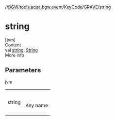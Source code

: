 //[BGW](../../../../index.md)/[tools.aqua.bgw.event](../../index.md)/[KeyCode](../index.md)/[GRAVE](index.md)/[string](string.md)



# string  
[jvm]  
Content  
val [string](string.md): [String](https://kotlinlang.org/api/latest/jvm/stdlib/kotlin/-string/index.html)  
More info  


## Parameters  
  
jvm  
  
| | |
|---|---|
| <a name="tools.aqua.bgw.event/KeyCode.GRAVE/string/#/PointingToDeclaration/"></a>string| <a name="tools.aqua.bgw.event/KeyCode.GRAVE/string/#/PointingToDeclaration/"></a><br><br>Key name<br><br>|
  
  



